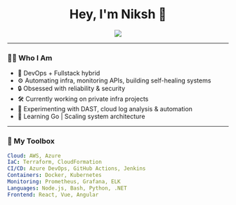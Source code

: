 <h1 align="center">Hey, I'm Niksh 👋</h1>

<p align="center">
  <img src="https://readme-typing-svg.herokuapp.com?color=58A6FF&lines=DevOps+Engineer;Cloud+Infra+Automation;Software+Developer;Security+Focused+Builder" />
</p>

---

### 👨‍💻 Who I Am

- 🚀 DevOps + Fullstack hybrid
- ⚙️ Automating infra, monitoring APIs, building self-healing systems
- 🔒 Obsessed with reliability & security
- 🛠️ Currently working on private infra projects
- 🧪 Experimenting with DAST, cloud log analysis & automation
- 🧠 Learning Go | Scaling system architecture

---

### 🔧 My Toolbox

```yaml
Cloud: AWS, Azure
IaC: Terraform, CloudFormation
CI/CD: Azure DevOps, GitHub Actions, Jenkins
Containers: Docker, Kubernetes
Monitoring: Prometheus, Grafana, ELK
Languages: Node.js, Bash, Python, .NET
Frontend: React, Vue, Angular


